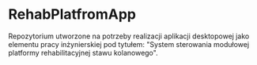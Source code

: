 # RehabPlatfromApp

Repozytorium utworzone na potrzeby realizacji aplikacji desktopowej jako elementu pracy inżynierskiej pod tytułem: 
"System sterowania modułowej platformy rehabilitacyjnej stawu kolanowego".
